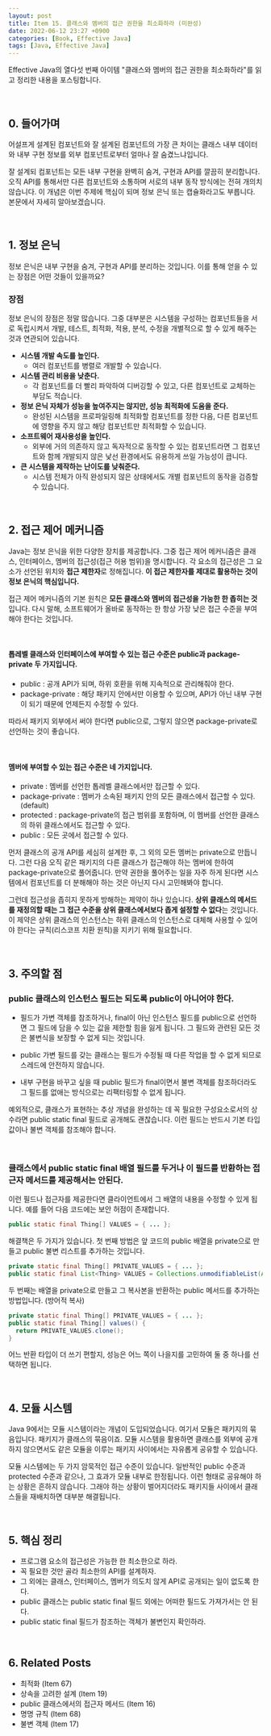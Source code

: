 ```yaml
---
layout: post
title: Item 15. 클래스와 멤버의 접근 권한을 최소화하라 (미완성)
date: 2022-06-12 23:27 +0900
categories: [Book, Effective Java]
tags: [Java, Effective Java]
---
```




Effective Java의 열다섯 번째 아이템 "클래스와 멤버의 접근 권한을 최소화하라"를 읽고 정리한 내용을 포스팅합니다.

<br>

## 0. 들어가며

어설프게 설계된 컴포넌트와 잘 설계된 컴포넌트의 가장 큰 차이는 클래스 내부 데이터와 내부 구현 정보를 외부 컴포넌트로부터 얼마나 잘 숨겼느냐입니다.

잘 설계되 컴포넌트는 모든 내부 구현을 완벽히 숨겨, 구현과 API를 깔끔히 분리합니다. 오직 API를 통해서만 다른 컴포넌트와 소통하며 서로의 내부 동작 방식에는 전혀 개의치 않습니다. 이 개념은 이번 주제에 핵심이 되며 정보 은닉 또는 캡슐화라고도 부릅니다. 본문에서 자세히 알아보겠습니다.

<br>

## 1. 정보 은닉

정보 은닉은 내부 구현을 숨겨, 구현과 API를 분리하는 것입니다. 이를 통해 얻을 수 있는 장점은 어떤 것들이 있을까요?

### 장점

정보 은닉의 장점은 정말 많습니다. 그중 대부분은 시스템을 구성하는 컴포넌트들을 서로 독립시켜서 개발, 테스트, 최적화, 적용, 분석, 수정을 개별적으로 할 수 있게 해주는 것과 연관되어 있습니다. 

- **시스템 개발 속도를 높인다.**
  - 여러 컴포넌트를 병렬로 개발할 수 있습니다.
- **시스템 관리 비용을 낮춘다.**
  - 각 컴포넌트를 더 빨리 파악하여 디버깅할 수 있고, 다른 컴포넌트로 교체하는 부담도 적습니다.
- **정보 은닉 자체가 성능을 높여주지는 않지만, 성능 최적화에 도움을 준다.**
  - 완성된 시스템을 프로파일링해 최적화할 컴포넌트를 정한 다음, 다른 컴포넌트에 영향을 주지 않고 해당 컴포넌트만 최적화할 수 있습니다.
- **소프트웨어 재사용성을 높인다.**
  - 외부에 거의 의존하지 않고 독자적으로 동작할 수 있는 컴포넌트라면 그 컴포넌트와 함께 개발되지 않은 낯선 환경에서도 유용하게 쓰일 가능성이 큽니다.
- **큰 시스템을 제작하는 난이도를 낮춰준다.**
  - 시스템 전체가 아직 완성되지 않은 상태에서도 개별 컴포넌트의 동작을 검증할 수 있습니다.

<br>

## 2. 접근 제어 메커니즘

Java는 정보 은닉을 위한 다양한 장치를 제공합니다. 그중 접근 제어 메커니즘은 클래스, 인터페이스, 멤버의 접근성(접근 허용 범위)을 명시합니다. 각 요소의 접근성은 그 요소가 선언된 위치와 **접근 제한자**로 정해집니다. **이 접근 제한자를 제대로 활용하는 것이 정보 은닉의 핵심입니다.**

접근 제어 메커니즘의 기본 원칙은 **모든 클래스와 멤버의 접근성을 가능한 한 좁히는 것**입니다. 다시 말해, 소프트웨어가 올바로 동작하는 한 항상 가장 낮은 접근 수준을 부여해야 한다는 것입니다.

<br>

#### **톱레벨 클래스와 인터페이스**에 부여할 수 있는 접근 수준은 public과 package-private 두 가지입니다.

- public : 공개 API가 되며, 하위 호환을 위해 지속적으로 관리해줘야 한다.
- package-private : 해당 패키지 안에서만 이용할 수 있으며, API가 아닌 내부 구현이 되기 때문에 언제든지 수정할 수 있다.

따라서 패키지 외부에서 써야 한다면 public으로, 그렇지 않으면 package-private로 선언하는 것이 좋습니다.

<br>

#### **멤버**에 부여할 수 있는 접근 수준은 네 가지입니다.

- private : 멤버를 선언한 톱레벨 클래스에서만 접근할 수 있다.
- package-private : 멤버가 소속된 패키지 안의 모든 클래스에서 접근할 수 있다. (default)
- protected : package-private의 접근 범위를 포함하며, 이 멤버를 선언한 클래스의 하위 클래스에서도 접근할 수 있다.
- public : 모든 곳에서 접근할 수 있다.

먼저 클래스의 공개 API를 세심히 설계한 후, 그 외의 모든 멤버는 private으로 만듭니다. 그런 다음 오직 같은 패키지의 다른 클래스가 접근해야 하는 멤버에 한하여 package-private으로 풀어줍니다. 만약 권한을 풀어주는 일을 자주 하게 된다면 시스템에서 컴포넌트를 더 분해해야 하는 것은 아닌지 다시 고민해봐야 합니다.

그런데 접근성을 좁히지 못하게 방해하는 제약이 하나 있습니다. **상위 클래스의 메서드를 재정의할 때는 그 접근 수준을 상위 클래스에서보다 좁게 설정할 수 없다**는 것입니다. 이 제약은 상위 클래스의 인스턴스는 하위 클래스의 인스턴스로 대체해 사용할 수 있어야 한다는 규칙(리스코프 치환 원칙)을 지키기 위해 필요합니다.

<br>

## 3. 주의할 점

### public 클래스의 인스턴스 필드는 되도록 public이 아니어야 한다.

- 필드가 가변 객체를 참조하거나, final이 아닌 인스턴스 필드를 public으로 선언하면 그 필드에 담을 수 있는 값을 제한할 힘을 잃게 됩니다. 그 필드와 관련된 모든 것은 불변식을 보장할 수 없게 되는 것입니다.
- public 가변 필드를 갖는 클래스는 필드가 수정될 때 다른 작업을 할 수 없게 되므로 스레드에 안전하지 않습니다. 

- 내부 구현을 바꾸고 싶을 때 public 필드가 final이면서 불변 객체를 참조하더라도 그 필드를 없애는 방식으로는 리팩터링할 수 없게 됩니다.

예외적으로, 클래스가 표현하는 추상 개념을 완성하는 데 꼭 필요한 구성요소로서의 상수라면 public static final 필드로 공개해도 괜찮습니다. 이런 필드는 반드시 기본 타입 값이나 불변 객체를 참조해야 합니다.

<br>

### 클래스에서 public static final 배열 필드를 두거나 이 필드를 반환하는 접근자 메서드를 제공해서는 안된다.

이런 필드나 접근자를 제공한다면 클라이언트에서 그 배열의 내용을 수정할 수 있게 됩니다. 예를 들어 다음 코드에는 보안 허점이 존재합니다.

```java
public static final Thing[] VALUES = { ... };
```

해결책은 두 가지가 있습니다. 첫 번째 방법은 앞 코드의 public 배열을 private으로 만들고 public 불변 리스트를 추가하는 것입니다. 

```java
private static final Thing[] PRIVATE_VALUES = { ... };
public static final List<Thing> VALUES = Collections.unmodifiableList(Arrays.asList(PRIVATE_VALUES));
```

두 번째는 배열을 private으로 만들고 그 복사본을 반환하는 public 메서드를 추가하는 방법입니다. (방어적 복사)

```java
private static final Thing[] PRIVATE_VALUES = { ... };
public static final Thing[] values() {
  return PRIVATE_VALUES.clone();
}
```

어느 반환 타입이 더 쓰기 편할지, 성능은 어느 쪽이 나을지를 고민하여 둘 중 하나를 선택하면 됩니다.

<br>

## 4. 모듈 시스템

Java 9에서는 모듈 시스템이라는 개념이 도입되었습니다. 여기서 모듈은 패키지의 묶음입니다. 패키지가 클래스의 묶음이죠. 모듈 시스템을 활용하면 클래스를 외부에 공개하지 않으면서도 같은 모듈을 이루는 패키지 사이에서는 자유롭게 공유할 수 있습니다. 

모듈 시스템에는 두 가지 암묵적인 접근 수준이 있습니다. 일반적인 public 수준과 protected 수준과 같으나, 그 효과가 모듈 내부로 한정됩니다. 이런 형태로 공유해야 하는 상황은 흔하지 않습니다. 그래야 하는 상황이 벌어지더라도 패키지들 사이에서 클래스들을 재배치하면 대부분 해결됩니다. 

<br>

## 5. 핵심 정리

- 프로그램 요소의 접근성은 가능한 한 최소한으로 하라.
- 꼭 필요한 것만 골라 최소한의 API를 설계하자.
- 그 외에는 클래스, 인터페이스, 멤버가 의도치 않게 API로 공개되는 일이 없도록 한다.
- public 클래스는 public static final 필드 외에는 어떠한 필드도 가져가서는 안 된다.
- public static final 필드가 참조하는 객체가 불변인지 확인하라.

<br>

## 6. Related Posts

- 최적화 (Item 67)
- 상속을 고려한 설계 (Item 19)
- public 클래스에서의 접근자 메서드 (Item 16)
- 명명 규칙 (Item 68)
- 불변 객체 (Item 17)
